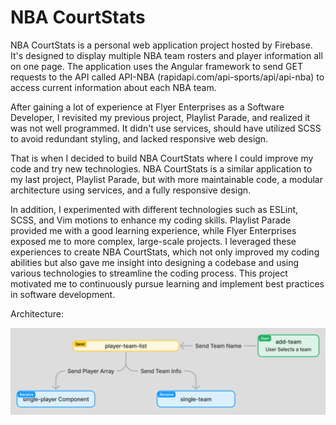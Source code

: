 <h1>NBA CourtStats</h1>

NBA CourtStats is a personal web application project hosted by Firebase. It's designed to display multiple NBA team rosters and player information all on one page. The application uses the Angular framework to send GET requests to the API called API-NBA (rapidapi.com/api-sports/api/api-nba) to access current information about each NBA team. 

After gaining a lot of experience at Flyer Enterprises as a Software Developer, I revisited my previous project, Playlist Parade, and realized it was not well programmed. It didn't use services, should have utilized SCSS to avoid redundant styling, and lacked responsive web design.

That is when I decided to build NBA CourtStats where I could improve my code and try new technologies. NBA CourtStats is a similar application to my last project, Playlist Parade, but with more maintainable code, a modular architecture using services, and a fully responsive design. 

In addition, I experimented with different technologies such as ESLint, SCSS, and Vim motions to enhance my coding skills. Playlist Parade provided me with a good learning experience, while Flyer Enterprises exposed me to more complex, large-scale projects. I leveraged these experiences to create NBA CourtStats, which not only improved my coding abilities but also gave me insight into designing a codebase and using various technologies to streamline the coding process. This project motivated me to continuously pursue learning and implement best practices in software development.

<p>Architecture:</p>
<img src="src/assets/nbacourstatarch.PNG" alt="NBA-CourtStat's Architecture" width="600px">
